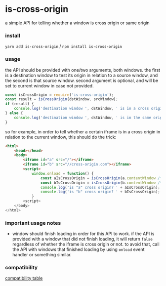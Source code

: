 # is-cross-origin

a simple API for telling whether a window is cross origin or same origin

### install

`yarn add is-cross-origin` / `npm install is-cross-origin`

### usage

the API should be provided with one/two arguments, both windows. 
the first is a destination window to test its origin in relation to a source window, and the second is that source window.
second argument is optional, and will be set to current window in case not provided.

```javascript
const isCrossOrigin = require('is-cross-origin');
const result = isCrossOrigin(dstWindow, srcWindow);
if (result) {
    console.log('destination window ', dstWindow, ' is in a cross origin in relation to source window ', srcWindow);
} else {
    console.log('destination window ', dstWindow, ' is in the same origin as the source window ', srcWindow);
}
```

so for example, in order to tell whether a certain iframe is in a cross origin in relation to the current window, this should do the trick:

```html
<html>
    <head></head>
    <body>
        <iframe id="a" src="/"></iframe>
        <iframe id="b" src="//cross-origin.com"></iframe>
        <script>
            window.onload = function() {
                const aIsCrossOrigin = isCrossOrigin(a.contentWindow /*, window*/);
                const bIsCrossOrigin = isCrossOrigin(b.contentWindow /*, window*/);
                console.log('is "a" cross origin? ' + aIsCrossOrigin); // false
                console.log('is "b" cross origin? ' + bIsCrossOrigin); // true
            }
        <script>
    </body>
</html>
```

### important usage notes

* window should finish loading in order for this API to work. 
if the API is provided with a window that did not finish loading, it will return `false` regardless of whether the iframe is cross origin or not.
to avoid that, call the API with windows that finished loading by using `onload` event handler or something similar.

### compatibility

[compatibility table](https://developer.mozilla.org/en-US/docs/Web/JavaScript/Reference/Global_Objects/Object/getPrototypeOf#browser_compatibility)